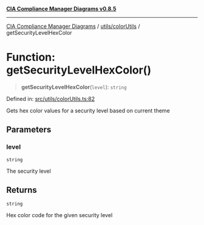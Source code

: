 [**CIA Compliance Manager Diagrams v0.8.5**](../../../README.md)

***

[CIA Compliance Manager Diagrams](../../../modules.md) / [utils/colorUtils](../README.md) / getSecurityLevelHexColor

# Function: getSecurityLevelHexColor()

> **getSecurityLevelHexColor**(`level`): `string`

Defined in: [src/utils/colorUtils.ts:82](https://github.com/Hack23/cia-compliance-manager/blob/b799ef22d9067d09cc69eaeddf109ac9dcdce934/src/utils/colorUtils.ts#L82)

Gets hex color values for a security level based on current theme

## Parameters

### level

`string`

The security level

## Returns

`string`

Hex color code for the given security level

